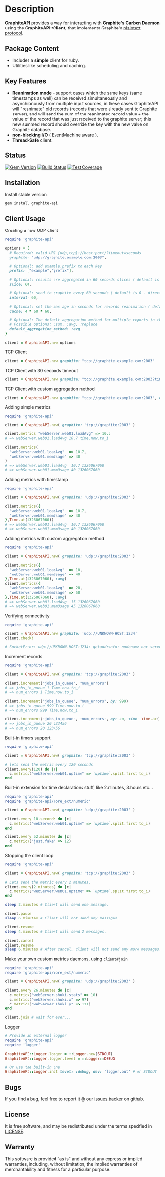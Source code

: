 # Description
**GraphiteAPI** provides a way for interacting with **Graphite's Carbon Daemon** using the **GraphiteAPI::Client**, that implements Graphite's [plaintext protocol](http://graphite.readthedocs.org/en/1.0/feeding-carbon.html).

## Package Content
* Includes a **simple** client for ruby.
* Utilities like scheduling and caching.

## Key Features
* **Reanimation mode** - support cases which the same keys (same timestamps as well) can be received simultaneously and asynchronously from multiple input sources, in these cases GraphiteAPI will "reanimate" old records (records that were already sent to Graphite server), and will send the sum of the reanimated record value + the value of the record that was just received to the graphite server; this new summed record should override the key with the new value on Graphite database.
* **non-blocking I/O** ( EventMachine aware ).
* **Thread-Safe** client.

## Status
[![Gem Version](https://badge.fury.io/rb/graphite-api.svg)](https://badge.fury.io/rb/graphite-api)
[![Build Status](https://travis-ci.org/kontera-technologies/graphite-api.svg?branch=master)](https://travis-ci.org/kontera-technologies/graphite-api)
[![Test Coverage](https://codecov.io/gh/kontera-technologies/graphite-api/branch/master/graph/badge.svg)](https://codecov.io/gh/kontera-technologies/graphite-api)

## Installation
Install stable version

```
gem install graphite-api
```

## Client Usage

Creating a new UDP client

```ruby
require 'graphite-api'

options = {
  # Required: valid URI {udp,tcp}://host:port/?timeout=seconds
  graphite: "udp://graphite.example.com:2003",

  # Optional: add example.prefix to each key
  prefix: ["example","prefix"],

  # Optional: results are aggregated in 60 seconds slices ( default is 60 )
  slice: 60,

  # Optional: send to graphite every 60 seconds ( default is 0 - direct send )
  interval: 60,

  # Optional: set the max age in seconds for records reanimation ( default is 12 hours )
  cache: 4 * 60 * 60,

  # Optional: The default aggregation method for multiple reports in the same slice (default is :sum).
  # Possible options: :sum, :avg, :replace
  default_aggregation_method: :avg
}

client = GraphiteAPI.new options
```

TCP Client
```ruby
client = GraphiteAPI.new graphite: "tcp://graphite.example.com:2003"
```

TCP Client with 30 seconds timeout
```ruby
client = GraphiteAPI.new graphite: "tcp://graphite.example.com:2003?timeout=30"
```

TCP Client with custom aggregation method
```ruby
client = GraphiteAPI.new graphite: "tcp://graphite.example.com:2003", default_aggregation_method: :avg
```

Adding simple metrics
```ruby
require 'graphite-api'

client = GraphiteAPI.new( graphite: 'tcp://graphite:2003' )

client.metrics "webServer.web01.loadAvg" => 10.7
# => webServer.web01.loadAvg 10.7 time.now.to_i

client.metrics(
  "webServer.web01.loadAvg"  => 10.7,
  "webServer.web01.memUsage" => 40
)
# => webServer.web01.loadAvg  10.7 1326067060
# => webServer.web01.memUsage 40 1326067060
```

Adding metrics with timestamp
```ruby
require 'graphite-api'

client = GraphiteAPI.new( graphite: 'udp://graphite:2003' )

client.metrics({
  "webServer.web01.loadAvg"  => 10.7,
  "webServer.web01.memUsage" => 40
},Time.at(1326067060))
# => webServer.web01.loadAvg  10.7 1326067060
# => webServer.web01.memUsage 40 1326067060
```

Adding metrics with custom aggregation method
```ruby
require 'graphite-api'

client = GraphiteAPI.new( graphite: 'udp://graphite:2003' )

client.metrics({
  "webServer.web01.loadAvg"  => 10,
  "webServer.web01.memUsage" => 40
},Time.at(1326067060), :avg)
client.metrics({
  "webServer.web01.loadAvg"  => 20,
  "webServer.web01.memUsage" => 50
},Time.at(1326067060), :avg)
# => webServer.web01.loadAvg  15 1326067060
# => webServer.web01.memUsage 45 1326067060
```

Verifying connectivity
```ruby
require 'graphite-api'

client = GraphiteAPI.new graphite: 'udp://UNKNOWN-HOST:1234'
client.check!

# SocketError: udp://UNKNOWN-HOST:1234: getaddrinfo: nodename nor servname provided, or not known
```

Increment records
```ruby
require 'graphite-api'

client = GraphiteAPI.new( graphite: 'tcp://graphite:2003' )

client.increment("jobs_in_queue", "num_errors")
# => jobs_in_queue 1 Time.now.to_i
# => num_errors 1 Time.now.to_i

client.increment("jobs_in_queue", "num_errors", by: 999)
# => jobs_in_queue 999 Time.now.to_i
# => num_errors 999 Time.now.to_i

client.increment("jobs_in_queue", "num_errors", by: 20, time: Time.at(123456))
# => jobs_in_queue 20 123456
# => num_errors 20 123456

```

Built-in timers support
```ruby
require 'graphite-api'

client = GraphiteAPI.new( graphite: 'tcp://graphite:2003' )

# lets send the metric every 120 seconds
client.every(120) do |c|
  c.metrics("webServer.web01.uptime" => `uptime`.split.first.to_i)
end
```

Built-in extension for time declarations stuff, like 2.minutes, 3.hours etc...
```ruby
require 'graphite-api'
require 'graphite-api/core_ext/numeric'

client = GraphiteAPI.new( graphite: 'udp://graphite:2003' )

client.every 10.seconds do |c|
  c.metrics("webServer.web01.uptime" => `uptime`.split.first.to_i)
end

client.every 52.minutes do |c|
  c.metrics("just.fake" => 12)
end
```

Stopping the client loop
```ruby
require 'graphite-api'

client = GraphiteAPI.new( graphite: 'tcp://graphite:2003' )

# Lets send the metric every 2 minutes.
client.every(2.minutes) do |c|
  c.metrics("webServer.web01.uptime" => `uptime`.split.first.to_i)
end

sleep 2.minutes # Client will send one message.

client.pause
sleep 6.minutes # Client will not send any messages.

client.resume
sleep 4.minutes # Client will send 2 messages.

client.cancel
client.resume
sleep 6.minutes # After cancel, client will not send any more messages.


```

Make your own custom metrics daemons, using `client#join`
```ruby
require 'graphite-api'
require 'graphite-api/core_ext/numeric'

client = GraphiteAPI.new( graphite: 'udp://graphite:2003' )

client.every 26.minutes do |c|
  c.metrics("webServer.shuki.stats" => 10)
  c.metrics("webServer.shuki.x" => 97)
  c.metrics("webServer.shuki.y" => 121)
end

client.join # wait for ever...
```

Logger
```ruby
# Provide an external logger
require 'graphite-api'
require 'logger'

GraphiteAPI::Logger.logger = ::Logger.new(STDOUT)
GraphiteAPI::Logger.logger.level = ::Logger::DEBUG

# Or use the built-in one
GraphiteAPI::Logger.init level: :debug, dev: 'logger.out' # or STDOUT | STDERR
```

## Bugs

If you find a bug, feel free to report it @ our [issues tracker](https://github.com/kontera-technologies/graphite-api/issues) on github.

## License

It is free software, and may be redistributed under the terms specified in [LICENSE](https://github.com/kontera-technologies/graphite-api/blob/master/LICENSE).

## Warranty
This software is provided “as is” and without any express or implied warranties, including, without limitation, the implied warranties of merchantability and fitness for a particular purpose.
